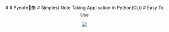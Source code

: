 <div align="center">
# 
# Pynote📝📚
# Simplest Note Taking Application In Python(CLi)</h1>
# Easy To Use 

<a href="https://anonsharing.com/0748c2b10eed6563" target="_blank" title="Download from Anon(ymous) Sharing"><img src="https://anonsharing.com/cache/plugins/filepreviewer/30576/019d10033d4fa8cc47205955d0d06a87f0d76ce2e140ea1b18d79bf3e878eda2/280x280_middle.jpg"/></a>
